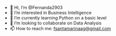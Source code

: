 - 👋 Hi, I’m @Fernanda2903
- 👀 I’m interested in Business Intelligence
- 🌱 I’m currently learning Python on a basic level
- 💞️ I’m looking to collaborate on Data Analysis 
- 📫 How to reach me: fsantamarinaag@gmail.com

<!---
Fernanda2903/Fernanda2903 is a ✨ special ✨ repository because its `README.md` (this file) appears on your GitHub profile.
You can click the Preview link to take a look at your changes.
--->
